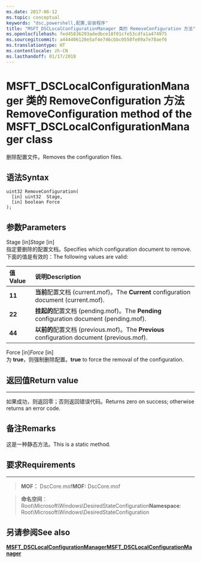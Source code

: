 ```yaml
---
ms.date: 2017-06-12
ms.topic: conceptual
keywords: "dsc,powershell,配置,安装程序"
title: "MSFT_DSCLocalConfigurationManager 类的 RemoveConfiguration 方法"
ms.openlocfilehash: fed45836293adedbce18f01cfe53cdfa1a474975
ms.sourcegitcommit: a444406120e5af4e746cbbc0558fe89a7e78aef6
ms.translationtype: HT
ms.contentlocale: zh-CN
ms.lasthandoff: 01/17/2018
---
```

# <a name="removeconfiguration-method-of-the-msftdsclocalconfigurationmanager-class"></a><span data-ttu-id="7c5c4-103">MSFT_DSCLocalConfigurationManager 类的 RemoveConfiguration 方法</span><span class="sxs-lookup"><span data-stu-id="7c5c4-103">RemoveConfiguration method of the MSFT_DSCLocalConfigurationManager class</span></span>

<span data-ttu-id="7c5c4-104">删除配置文件。</span><span class="sxs-lookup"><span data-stu-id="7c5c4-104">Removes the configuration files.</span></span>

<a name="syntax"></a><span data-ttu-id="7c5c4-105">语法</span><span class="sxs-lookup"><span data-stu-id="7c5c4-105">Syntax</span></span>
------

```mof
uint32 RemoveConfiguration(
  [in] uint32  Stage,
  [in] boolean Force
);
```

<a name="parameters"></a><span data-ttu-id="7c5c4-106">参数</span><span class="sxs-lookup"><span data-stu-id="7c5c4-106">Parameters</span></span>
----------

<span data-ttu-id="7c5c4-107">Stage \[in\]</span><span class="sxs-lookup"><span data-stu-id="7c5c4-107">*Stage* \[in\]</span></span>  
<span data-ttu-id="7c5c4-108">指定要删除的配置文档。</span><span class="sxs-lookup"><span data-stu-id="7c5c4-108">Specifies which configuration document to remove.</span></span> <span data-ttu-id="7c5c4-109">下面的值是有效的：</span><span class="sxs-lookup"><span data-stu-id="7c5c4-109">The following values are valid:</span></span>

|<span data-ttu-id="7c5c4-110">值</span><span class="sxs-lookup"><span data-stu-id="7c5c4-110">Value</span></span> |<span data-ttu-id="7c5c4-111">说明</span><span class="sxs-lookup"><span data-stu-id="7c5c4-111">Description</span></span> |
|:--- |:---|
|<span data-ttu-id="7c5c4-112">**1**</span><span class="sxs-lookup"><span data-stu-id="7c5c4-112">**1**</span></span> | <span data-ttu-id="7c5c4-113">**当前**配置文档 (current.mof)。</span><span class="sxs-lookup"><span data-stu-id="7c5c4-113">The **Current** configuration document (current.mof).</span></span> |
|<span data-ttu-id="7c5c4-114">**2**</span><span class="sxs-lookup"><span data-stu-id="7c5c4-114">**2**</span></span> | <span data-ttu-id="7c5c4-115">**挂起的**配置文档 (pending.mof)。</span><span class="sxs-lookup"><span data-stu-id="7c5c4-115">The **Pending** configuration document (pending.mof).</span></span>  |
|<span data-ttu-id="7c5c4-116">**4**</span><span class="sxs-lookup"><span data-stu-id="7c5c4-116">**4**</span></span> | <span data-ttu-id="7c5c4-117">**以前的**配置文档 (previous.mof)。</span><span class="sxs-lookup"><span data-stu-id="7c5c4-117">The **Previous** configuration document (previous.mof).</span></span> |

<span data-ttu-id="7c5c4-118">Force \[in\]</span><span class="sxs-lookup"><span data-stu-id="7c5c4-118">*Force* \[in\]</span></span>  
<span data-ttu-id="7c5c4-119">为 **true**，则强制删除配置。</span><span class="sxs-lookup"><span data-stu-id="7c5c4-119">**true** to force the removal of the configuration.</span></span>

## <a name="return-value"></a><span data-ttu-id="7c5c4-120">返回值</span><span class="sxs-lookup"><span data-stu-id="7c5c4-120">Return value</span></span>
------------

<span data-ttu-id="7c5c4-121">如果成功，则返回零；否则返回错误代码。</span><span class="sxs-lookup"><span data-stu-id="7c5c4-121">Returns zero on success; otherwise returns an error code.</span></span>

## <a name="remarks"></a><span data-ttu-id="7c5c4-122">备注</span><span class="sxs-lookup"><span data-stu-id="7c5c4-122">Remarks</span></span>

<span data-ttu-id="7c5c4-123">这是一种静态方法。</span><span class="sxs-lookup"><span data-stu-id="7c5c4-123">This is a static method.</span></span>

## <a name="requirements"></a><span data-ttu-id="7c5c4-124">要求</span><span class="sxs-lookup"><span data-stu-id="7c5c4-124">Requirements</span></span>
------------
><span data-ttu-id="7c5c4-125">**MOF：** DscCore.mof</span><span class="sxs-lookup"><span data-stu-id="7c5c4-125">**MOF:** DscCore.mof</span></span>

><span data-ttu-id="7c5c4-126">**命名空间**：Root\Microsoft\Windows\DesiredStateConfiguration</span><span class="sxs-lookup"><span data-stu-id="7c5c4-126">**Namespace**: Root\Microsoft\Windows\DesiredStateConfiguration</span></span>


## <a name="see-also"></a><span data-ttu-id="7c5c4-127">另请参阅</span><span class="sxs-lookup"><span data-stu-id="7c5c4-127">See also</span></span>


[<span data-ttu-id="7c5c4-128">**MSFT_DSCLocalConfigurationManager**</span><span class="sxs-lookup"><span data-stu-id="7c5c4-128">**MSFT_DSCLocalConfigurationManager**</span></span>](msft-dsclocalconfigurationmanager.md)


 

 



